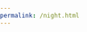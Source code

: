 ```yaml
---
permalink: /night.html
---
```

<html lang="en">
<head>
    <meta charset="UTF-8">
    <meta name="viewport" content="width=device-width, initial-scale=1.0">
    <title>Night Sky</title>
    <link rel="stylesheet" href="styles.css">
</head>
<style>
body {
    margin: 0;
    padding: 0;
    overflow: hidden; /* Prevent horizontal scrolling */
}

.night-sky {
    width: 100%;
    height: 100vh; /* Full viewport height */
    background-color: #041e42; /* Dark blue for the sky */
    position: relative;
}

.star {
    width: 0;
    height: 0;
    border-left: 5px solid transparent;
    border-right: 5px solid transparent;
    border-bottom: 10px solid #fff; /* White for the stars */
    position: absolute;
}

/* Set position of stars */
.star:nth-child(1) {
    top: 20%;
    left: 30%;
}

.star:nth-child(2) {
    top: 60%;
    left: 70%;
}

/* You can add more star positions similarly */
/* Ensure stars are not overlapping with each other for a natural look */

</style>
<body>
    <div class="night-sky">
        <div class="star"></div>
        <!-- You can add more stars here -->
    </div>
</body>
</html>
